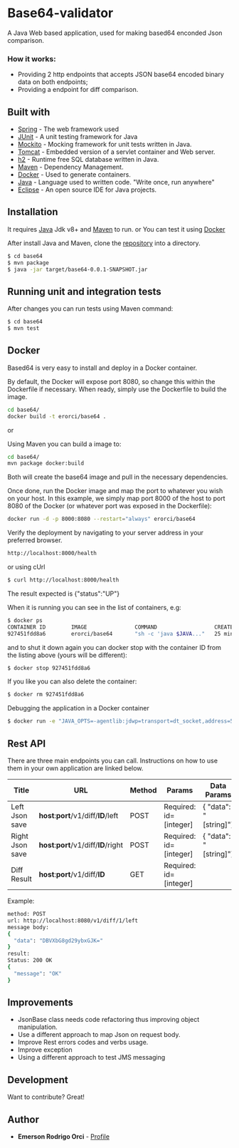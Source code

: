 # Base64-validator

A Java Web based application, used for making based64 enconded Json comparison.

### How it works:

- Providing 2 http endpoints that accepts JSON base64 encoded binary data on both endpoints;
- Providing a endpoint for diff comparison.

## Built with

* [Spring](http://spring.io) - The web framework used
* [JUnit](http://junit.org) - A unit testing framework for Java
* [Mockito](http://site.mockito.org) - Mocking framework for unit tests written in Java.
* [Tomcat](tomcat.apache.org/) - Embedded version of a servlet container and Web server. 
* [h2](www.h2database.com) - Runtime free SQL database written in Java.
* [Maven](https://maven.apache.org/) - Dependency Management.
* [Docker](https://https://docs.docker.com/) - Used to generate containers.
* [Java](https://www.java.com) - Language used to written code. "Write once, run anywhere" 
* [Eclipse](https://eclipse.org/) - An open source IDE for Java projects.

## Installation

It requires [Java](https://www.java.com) Jdk v8+ and [Maven](https://maven.apache.org/)  to run.
or
You can test it using [Docker](https://https://docs.docker.com/)

After install Java and Maven, clone the [repository](https://github.com/erorci/base64.git) into a directory.

```sh
$ cd base64
$ mvn package
$ java -jar target/base64-0.0.1-SNAPSHOT.jar 
```


## Running unit and integration tests
After changes you can run tests using Maven command:
```sh
$ cd base64
$ mvn test
```

## Docker
Based64 is very easy to install and deploy in a Docker container.

By default, the Docker will expose port 8080, so change this within the Dockerfile if necessary. When ready, simply use the Dockerfile to build the image.

```sh
cd base64/
docker build -t erorci/base64 .
```

or 

Using Maven you can build a image to:

```sh
cd base64/
mvn package docker:build
```

Both will create the base64 image and pull in the necessary dependencies. 


Once done, run the Docker image and map the port to whatever you wish on your host. In this example, we simply map port 8000 of the host to port 8080 of the Docker (or whatever port was exposed in the Dockerfile):

```sh
docker run -d -p 8000:8080 --restart="always" erorci/base64
```

Verify the deployment by navigating to your server address in your preferred browser.

```sh
http://localhost:8000/health
```
or using cUrl

```sh
$ curl http://localhost:8000/health
```
The result expected is {"status":"UP"}


When it is running you can see in the list of containers, e.g:


```sh
$ docker ps
CONTAINER ID        IMAGE               COMMAND                  CREATED             STATUS              PORTS                                        NAMES
927451fdd8a6        erorci/base64       "sh -c 'java $JAVA..."   25 minutes ago      Up 25 minutes       0.0.0.0:8000->8080/tcp                       condescending_curie
```
and to shut it down again you can docker stop with the container ID from the listing above (yours will be different):


```sh
$ docker stop 927451fdd8a6
```


If you like you can also delete the container:
```sh
$ docker rm 927451fdd8a6
```

Debugging the application in a Docker container
```sh
$ docker run -e "JAVA_OPTS=-agentlib:jdwp=transport=dt_socket,address=5005,server=y,suspend=n" -p 8000:8080 -p 5005:5005 -t erorci/base64
```


## Rest API

There are three main endpoints you can call. Instructions on how to use them in your own application are linked below.

| Title | URL | Method | Params | Data Params
| ------ | ------ | ------ | ------ | ------ |
| Left Json save | **host**:**port**/v1/diff/**ID**/left | POST |Required: id=[integer] | { "data": "[string]"} |
| Right Json save |**host**:**port**/v1/diff/**ID**/right | POST | Required: id=[integer] |{ "data": "[string]"} |
| Diff Result |**host**:**port**/v1/diff/**ID** | GET | Required: id=[integer] | 

Example:
```sh
method: POST
url: http://localhost:8080/v1/diff/1/left
message body: 
{
  "data": "DBVXbG8gd29ybxGJK="
}
result:
Status: 200 OK
{
  "message": "OK"
}
```

## Improvements


 - JsonBase class needs code refactoring thus improving object manipulation.
 - Use a different approach to map Json on request body.
 - Improve Rest errors codes and verbs usage.
 - Improve exception
 - Using a different approach to test JMS messaging

## Development

Want to contribute? Great!

## Author

* **Emerson Rodrigo Orci** - [Profile](https://www.linkedin.com/in/emersonorci/)
